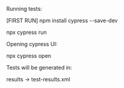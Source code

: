 Running tests:

[FIRST RUN] npm install cypress --save-dev

npx cypress run

Opening cypress UI:

npx cypress open

Tests will be generated in: 

results -> test-results.xml
